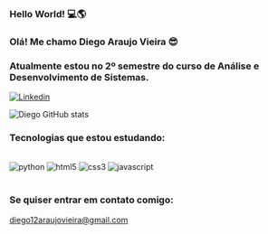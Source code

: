 ### Hello World! 💻🌎
### Olá! Me chamo Diego Araujo Vieira 😎
### Atualmente estou no 2º semestre do curso de Análise e Desenvolvimento de Sistemas.
[![Linkedin](https://img.shields.io/badge/LinkedIn-0077B5?style=for-the-badge&logo=linkedin&logoColor=white)](https://www.linkedin.com/in/diego-araujo-vieira-306771176/)

![Diego GitHub stats](https://github-readme-stats.vercel.app/api?username=diegoAraujoVieira&show_icons=true&theme=tokyonight)

### Tecnologias que estou estudando:
<div style='display: inline_block'><br/>
    <img alt='python' src='https://img.shields.io/badge/Python-14354C?style=for-the-badge&logo=python&logoColor=white'>
    <img alt='html5' src='https://img.shields.io/badge/HTML5-E34F26?style=for-the-badge&logo=html5&logoColor=white'>
    <img alt='css3' src='https://img.shields.io/badge/CSS3-1572B6?style=for-the-badge&logo=css3&logoColor=white'>
    <img alt='javascript' src='https://img.shields.io/badge/JavaScript-F7DF1E?style=for-the-badge&logo=javascript&logoColor=black'>
</div><br/>

### Se quiser entrar em contato comigo:
diego12araujovieira@gmail.com

